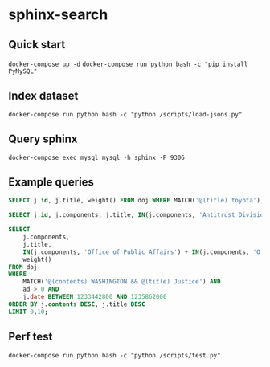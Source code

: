 # sphinx-search

## Quick start

`docker-compose up -d`
`docker-compose run python bash -c "pip install PyMySQL"`

## Index dataset

`docker-compose run python bash -c "python /scripts/load-jsons.py"`

## Query sphinx

`docker-compose exec mysql mysql -h sphinx -P 9306`

## Example queries

```sql
SELECT j.id, j.title, weight() FROM doj WHERE MATCH('@(title) toyota');
```

```sql
SELECT j.id, j.components, j.title, IN(j.components, 'Antitrust Division') AS ad, weight() FROM doj WHERE MATCH('toyota') AND ad = 1;
```

```sql
SELECT
    j.components,
    j.title,
    IN(j.components, 'Office of Public Affairs') + IN(j.components, 'Office of the Attorney General') AS ad,
    weight()
FROM doj
WHERE
    MATCH('@(contents) WASHINGTON && @(title) Justice') AND
    ad > 0 AND
    j.date BETWEEN 1233442800 AND 1235862000
ORDER BY j.contents DESC, j.title DESC
LIMIT 0,10;
```

## Perf test

`docker-compose run python bash -c "python /scripts/test.py"`
